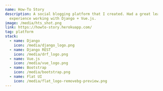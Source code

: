 ```yaml
---
name: How-To Story
description: A social blogging platform that I created. Had a great learning
  experience working with Django + Vue.js.
image: /media/hts_shot.png
link: https://howto-story.herokuapp.com/
tag: platform
stack:
  - name: Django
    icon: /media/django_logo.png
  - name: Django REST
    icon: /media/drf_logo.png
  - name: Vue.js
    icon: /media/vue_logo.png
  - name: Bootstrap
    icon: /media/bootstrap.png
  - name: Flat UI
    icon: /media/flat_logo-removebg-preview.png
---
```

